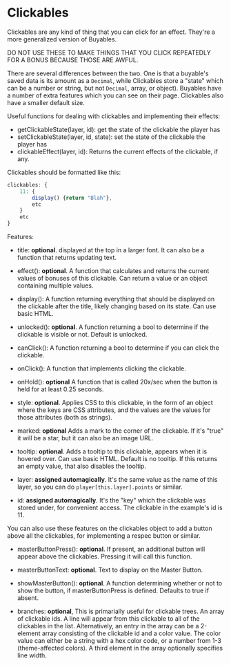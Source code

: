# Clickables

Clickables are any kind of thing that you can click for an effect. They're a more generalized version of Buyables.

DO NOT USE THESE TO MAKE THINGS THAT YOU CLICK REPEATEDLY FOR A BONUS BECAUSE THOSE ARE AWFUL.

There are several differences between the two. One is that a buyable's saved data is its amount as a `Decimal`, while Clickables store a "state" which can be a number or string, but not `Decimal`, array, or object). Buyables have a number of extra features which you can see on their page. Clickables also have a smaller default size.

Useful functions for dealing with clickables and implementing their effects:

-   getClickableState(layer, id): get the state of the clickable the player has
-   setClickableState(layer, id, state): set the state of the clickable the player has
-   clickableEffect(layer, id): Returns the current effects of the clickable, if any.

Clickables should be formatted like this:

```js
clickables: {
    11: {
        display() {return "Blah"},
        etc
    }
    etc
}
```

Features:

-   title: **optional**. displayed at the top in a larger font. It can also be a function that returns updating text.
-   effect(): **optional**. A function that calculates and returns the current values of bonuses of this clickable. Can return a value or an object containing multiple values.

-   display(): A function returning everything that should be displayed on the clickable after the title, likely changing based on its state. Can use basic HTML.

-   unlocked(): **optional**. A function returning a bool to determine if the clickable is visible or not. Default is unlocked.

-   canClick(): A function returning a bool to determine if you can click the clickable.

-   onClick(): A function that implements clicking the clickable.

-   onHold(): **optional** A function that is called 20x/sec when the button is held for at least 0.25 seconds.

-   style: **optional**. Applies CSS to this clickable, in the form of an object where the keys are CSS attributes, and the values are the values for those attributes (both as strings).

-   marked: **optional** Adds a mark to the corner of the clickable. If it's "true" it will be a star, but it can also be an image URL.

-   tooltip: **optional**. Adds a tooltip to this clickable, appears when it is hovered over. Can use basic HTML. Default is no tooltip. If this returns an empty value, that also disables the tooltip.

-   layer: **assigned automagically**. It's the same value as the name of this layer, so you can do `player[this.layer].points` or similar.

-   id: **assigned automagically**. It's the "key" which the clickable was stored under, for convenient access. The clickable in the example's id is 11.

You can also use these features on the clickables object to add a button above all the clickables, for implementing a respec button or similar.

-   masterButtonPress(): **optional**. If present, an additional button will appear above the clickables. Pressing it will call this function.

-   masterButtonText: **optional**. Text to display on the Master Button.

-   showMasterButton(): **optional**. A function determining whether or not to show the button, if masterButtonPress is defined. Defaults to true if absent.

-   branches: **optional**, This is primarially useful for clickable trees. An array of clickable ids. A line will appear from this clickable to all of the clickables in the list. Alternatively, an entry in the array can be a 2-element array consisting of the clickable id and a color value. The color value can either be a string with a hex color code, or a number from 1-3 (theme-affected colors). A third element in the array optionally specifies line width.
